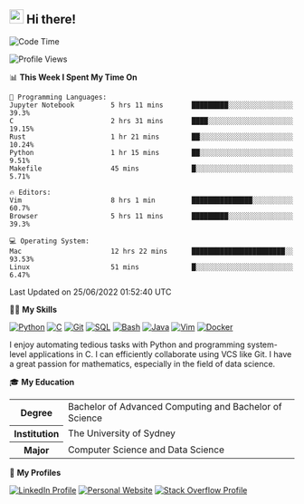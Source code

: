 ## <a href="#"><img src="https://media.giphy.com/media/hvRJCLFzcasrR4ia7z/giphy.gif" width="25px" height="25px"></a> Hi there!

<!--START_SECTION:waka-->
![Code Time](http://img.shields.io/badge/Code%20Time-0%20secs-blue)

![Profile Views](http://img.shields.io/badge/Profile%20Views-1-blue)

📊 **This Week I Spent My Time On** 

```text
💬 Programming Languages: 
Jupyter Notebook         5 hrs 11 mins       █████████░░░░░░░░░░░░░░░░   39.3% 
C                        2 hrs 31 mins       ████░░░░░░░░░░░░░░░░░░░░░   19.15% 
Rust                     1 hr 21 mins        ██░░░░░░░░░░░░░░░░░░░░░░░   10.24% 
Python                   1 hr 15 mins        ██░░░░░░░░░░░░░░░░░░░░░░░   9.51% 
Makefile                 45 mins             █░░░░░░░░░░░░░░░░░░░░░░░░   5.71%

🔥 Editors: 
Vim                      8 hrs 1 min         ███████████████░░░░░░░░░░   60.7% 
Browser                  5 hrs 11 mins       █████████░░░░░░░░░░░░░░░░   39.3%

💻 Operating System: 
Mac                      12 hrs 22 mins      ███████████████████████░░   93.53% 
Linux                    51 mins             █░░░░░░░░░░░░░░░░░░░░░░░░   6.47%

```


 Last Updated on 25/06/2022 01:52:40 UTC
<!--END_SECTION:waka-->

💪🏻 **My Skills**

[![Python](https://img.shields.io/badge/-Python-yellow?style=flat-square&logo=Python)](#-my-skills)
[![C     ](https://img.shields.io/badge/-C-blue?style=flat-square&logo=C)](#-my-skills)
[![Git   ](https://img.shields.io/badge/-Git-grey?style=flat-square&logo=Git)](#-my-skills)
[![SQL   ](https://img.shields.io/badge/-SQL-grey?style=flat-square&logo=SQLite)](#-my-skills)
[![Bash  ](https://img.shields.io/badge/-Bash-grey?style=flat-square&logo=GNU-Bash)](#-my-skills)
[![Java  ](https://img.shields.io/badge/-Java-grey?style=flat-square&logo=Java)](#-my-skills)
[![Vim   ](https://img.shields.io/badge/-Vim-grey?style=flat-square&logo=Vim)](#-my-skills)
[![Docker](https://img.shields.io/badge/-Docker-grey?style=flat-square&logo=Docker)](#-my-skills)

I enjoy automating tedious tasks with Python and programming system-level applications in C. I can efficiently collaborate using VCS like Git. I have a great passion for mathematics, especially in the field of data science.

🎓 **My Education**

<table>
<tr>
    <th>Degree</th>
    <td>Bachelor of Advanced Computing and Bachelor of Science</td>
</tr>
<tr>
    <th>Institution</th>
    <td>The University of Sydney</td>
</tr>
<tr>
    <th>Major</th>
    <td>Computer Science and Data Science</td>
</tr>
</table>

🔗 **My Profiles**

[![LinkedIn Profile](https://img.shields.io/badge/-LinkedIn-blue?style=social&logo=LinkedIn)](https://www.linkedin.com/in/ziao-ji)
[![Personal Website](https://img.shields.io/badge/-Personal%20Website-blue?style=social&logo=Bootstrap)](https://www.jiziao.works)
[![Stack Overflow Profile](https://img.shields.io/badge/-Stack%20Overflow-blue?style=social&logo=StackOverflow)](https://stackoverflow.com/users/11658924/spearandshield)
